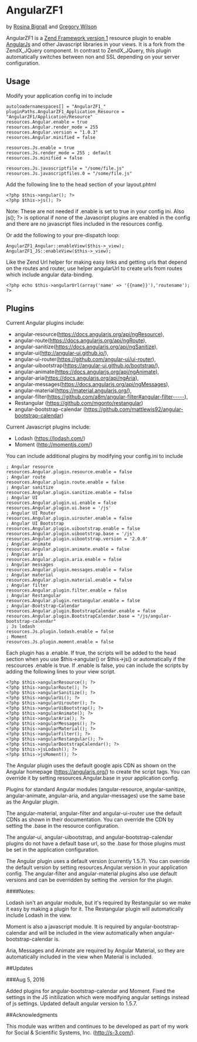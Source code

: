 # AngularZF1

by [Rosina Bignall](http://rosinabignall.com) and [Gregory Wilson](http://drakos7.net)

AngularZF1 is a [Zend Framework version 1](http://framework.zend.com/manual/1.12/en/manual.html) resource 
plugin to enable [AngularJs](https://angularjs.org/) and other Javascript libraries in your views.
It is a fork from the ZendX_JQuery component. In contrast to ZendX_JQuery, this plugin automatically
switches between non and SSL depending on your server configuration.


## Usage

Modify your application config ini to include

    autoloadernamespaces[] = "AngularZF1_"
    pluginPaths.AngularZF1_Application_Resource = "AngularZF1/Application/Resource"
    resources.Angular.enable = true
    resources.Angular.render_mode = 255
    resources.Angular.version = "1.0.3"
    resources.Angular.minified = false

    resources.Js.enable = true
    resources.Js.render_mode = 255 ; default
    resources.Js.minified = false
 
    resources.Js.javascriptfile = "/some/file.js"
    resources.Js.javascriptfiles.0 = "/some/file.js"

Add the following line to the head section of your layout.phtml

    <?php $this->angular(); ?>
    <?php $this->js(); ?>
    
Note: These are not needed if .enable is set to true in your config ini. 
Also <?php $this->js(); ?> is optional if none of the Javascript 
plugins are enabled in the config and there are no javascript files included 
in the resources config.

Or add the following to your pre-dispatch loop:

    AngularZF1_Angular::enableView($this->_view);
    AngularZF1_JS::enableView($this->_view);

Like the Zend Url helper for making easy links and getting urls that depend on the
routes and router, use helper angularUrl to create urls from routes which include
angular data-binding.

    <?php echo $this->angularUrl(array('name' => '{{name}}'),'routename'); ?>


## Plugins

Current Angular plugins include:

- angular-resource(https://docs.angularjs.org/api/ngResource), 
- angular-route(https://docs.angularjs.org/api/ngRoute), 
- angular-sanitize(https://docs.angularjs.org/api/ngSanitize), 
- angular-ui(http://angular-ui.github.io/), 
- angular-ui-router(https://github.com/angular-ui/ui-router), 
- angular-uibootstrap(https://angular-ui.github.io/bootstrap/), 
- angular-animate(https://docs.angularjs.org/api/ngAnimate), 
- angular-aria(https://docs.angularjs.org/api/ngAria), 
- angular-messages(https://docs.angularjs.org/api/ngMessages),
- angular-material(https://material.angularjs.org/), 
- angular-filter(https://github.com/a8m/angular-filter#angular-filter-----),
- Restangular (https://github.com/mgonto/restangular) 
- angular-bootstrap-calendar (https://github.com/mattlewis92/angular-bootstrap-calendar)

Current Javascript plugins include: 

- Lodash (https://lodash.com/)
- Moment (http://momentjs.com/)

You can include additional plugins by modifying your config.ini to include

    ; Angular resource
    resources.Angular.plugin.resource.enable = false
    ; Angular route
    resources.Angular.plugin.route.enable = false
    ; Angular sanitize
    resources.Angular.plugin.sanitize.enable = false
    ; Angular UI
    resources.Angular.plugin.ui.enable = false
    resources.Angular.plugin.ui.base = '/js'
    ; Angular UI Router
    resources.Angular.plugin.uirouter.enable = false
    ; Angular UI Bootstrap
    resources.Angular.plugin.uibootstrap.enable = false
    resources.Angular.plugin.uibootstrap.base = '/js'
    resources.Angular.plugin.uibootstrap.version = '2.0.0'
    ; Angular animate
    resources.Angular.plugin.animate.enable = false
    ; Angular aria
    resources.Angular.plugin.aria.enable = false
    ; Angular messages
    resources.Angular.plugin.messages.enable = false
    ; Angular material
    resources.Angular.plugin.material.enable = false
    ; Angular filter
    resources.Angular.plugin.filter.enable = false
    ; Angular Restangular
    resources.Angular.plugin.restangular.enable = false
    ; Angular-Bootstrap-Calendar
    resources.Angular.plugin.BootstrapCalendar.enable = false
    resources.Angular.plugin.BootstrapCalendar.base = "/js/angular-bootstrap-calendar"
    ; Js lodash
    resources.Js.plugin.lodash.enable = false
    ; Moment
    resources.Js.plugin.moment.enable = false
    

Each plugin has a .enable.  If true, the scripts will be added to the head
section when you use $this->angular() or $this->js() or automatically if 
the rescources .enable is true.   If .enable is false, you can include
the scripts by adding the following lines to your view script.

    <?php $this->angularResource(); ?>
    <?php $this->angularRoute(); ?>
    <?php $this->angularSanitize(); ?>
    <?php $this->angularUi(); ?>
    <?php $this->angularUirouter(); ?>
    <?php $this->angularUiBootstrap(); ?> 
    <?php $this->angularAnimate(); ?>
    <?php $this->angularAria(); ?>
    <?php $this->angularMessages(); ?>
    <?php $this->angularMaterial(); ?>
    <?php $this->angularFilter(); ?>
    <?php $this->angularRestangular(); ?>
    <?php $this->angularBootstrapCalendar(); ?>
    <?php $this->jsLodash(); ?>
    <?php $this->jsMoment(); ?>
  
The Angular plugin uses the default google apis CDN as shown on the Angular
homepage (https://angularjs.org/) to create the script tags. You can override it by setting 
resources.Angular.base in your application config. 
    
Plugins for standard Angular modules (angular-resource, angular-sanitize, angular-animate,
angular-aria, and angular-messages) use the same base as the Angular 
plugin. 

The angular-material, angular-filter and angular-ui-router use the default CDNs 
as shown in their documentation. You can override the CDN by setting
the .base in the resource configuration.  
    
The angular-ui, angular-uibootstrap, and angular-bootstrap-calendar 
plugins do not have a default base url, so the 
.base for those plugins must be set in the application configuration.

The Angular plugin uses a default version (currently 1.5.7). You can override the default 
version by setting resources.Angular.version in your application config.
The angular-filter and angular-material plugins also use default versions
and can be overridden by setting the .version for the plugin.

####Notes:

Lodash isn't an angular module, but it's required by Restangular so
we make it easy by making a plugin for it. The Restangular plugin will
automatically include Lodash in the view.

Moment is also a javascript module. It is required by angular-bootstrap-calendar 
and will be included in the view automatically when angular-bootstrap-calendar is. 

Aria, Messages and Animate are required by Angular Material, so they are
automatically included in the view when Material is included.

##Updates

###Aug 5, 2016

Added plugins for angular-bootstrap-calendar and Moment. Fixed the settings 
in the JS initilization which were modifying angular settings instead of 
js settings.  Updated default angular version to 1.5.7.

##Acknowledgments

This module was written and continues to be developed as part of my work 
for Social & Scientific Systems, Inc. (http://s-3.com/). 